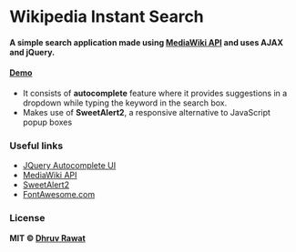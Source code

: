 # Wikipedia Instant Search

#### A simple search application made using [MediaWiki API](https://www.mediawiki.org/wiki/API:Opensearch) and uses **AJAX** and **jQuery**.

#### [Demo](https://thedhruvrawat.github.io/WikiSearch/)

- It consists of **autocomplete** feature where it provides suggestions in a dropdown while typing the keyword in the search box.
- Makes use of **SweetAlert2**, a responsive alternative to JavaScript popup boxes


### Useful links

- [JQuery Autocomplete UI](http://jqueryui.com/autocomplete/)
- [MediaWiki API](https://www.mediawiki.org/wiki/API:Opensearch)
- [SweetAlert2](https://sweetalert2.github.io/)
- [FontAwesome.com](https://fontawesome.com/)

### License

**MIT &copy; [Dhruv Rawat](https://github.com/thedhruvrawat/WikiSearch/blob/master/LICENSE)**
